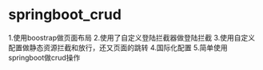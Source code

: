 # springboot_crud
1.使用boostrap做页面布局
2.使用了自定义登陆拦截器做登陆拦截
3.使用自定义配置做静态资源拦截和放行，还又页面的跳转
4.国际化配置
5.简单使用springboot做crud操作
